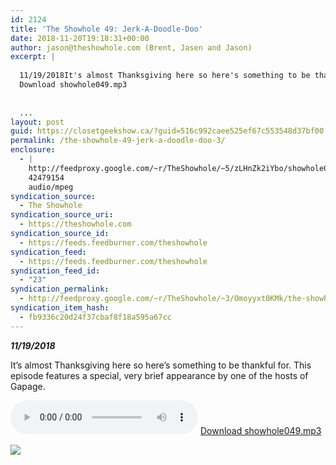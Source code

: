 ```yaml
---
id: 2124
title: 'The Showhole 49: Jerk-A-Doodle-Doo'
date: 2018-11-20T19:18:31+00:00
author: jason@theshowhole.com (Brent, Jasen and Jason)
excerpt: |
  
  11/19/2018It's almost Thanksgiving here so here's something to be thankful for. This episode features a special, very brief appearance by one of the hosts of Gapage.
  Download showhole049.mp3
  
  
  ...
layout: post
guid: https://closetgeekshow.ca/?guid=516c992caee525ef67c553548d37bf00
permalink: /the-showhole-49-jerk-a-doodle-doo-3/
enclosure:
  - |
    http://feedproxy.google.com/~r/TheShowhole/~5/zLHnZk2iYbo/showhole049.mp3
    42479154
    audio/mpeg
syndication_source:
  - The Showhole
syndication_source_uri:
  - https://theshowhole.com
syndication_source_id:
  - https://feeds.feedburner.com/theshowhole
syndication_feed:
  - https://feeds.feedburner.com/theshowhole
syndication_feed_id:
  - "23"
syndication_permalink:
  - http://feedproxy.google.com/~r/TheShowhole/~3/Omoyyxt0KMk/the-showhole-49-jerk-a-doodle-doo
syndication_item_hash:
  - fb9336c20d24f37cbaf8f18a595a67cc
---
```

<div class="posthaven-post-body">
  <p>
    <b><i>11/19/2018</i></b>
  </p>
  
  <p>
    It&#8217;s almost Thanksgiving here so here&#8217;s something to be thankful for. This episode features a special, very brief appearance by one of the hosts of Gapage.
  </p>
  
  <p>
    <div class="posthaven-file posthaven-file-audio posthaven-file-state-processed" id="posthaven_audio_2170775" >
      <audio controls src="https://phaven-prod.s3.amazonaws.com/files/audio_part/asset/2170775/svmyIXkvrmR9Gs-aRgN6bQDoK5k/showhole049.mp3" type="audio/mpeg"></audio> <a class="posthaven-file-download" download href="https://phaven-prod.s3.amazonaws.com/files/audio_part/asset/2170775/svmyIXkvrmR9Gs-aRgN6bQDoK5k/showhole049.mp3">Download showhole049.mp3</a>
    </div>
  </p>
  
  <div class="posthaven-gallery" id="posthaven_gallery[1360642]">
    <p class="posthaven-file posthaven-file-image posthaven-file-state-processed">
      <img class="posthaven-gallery-image" src="https://phaven-prod.s3.amazonaws.com/files/image_part/asset/2170776/z9OXphs0YIA7y3uFsg3TYRLWrts/medium_WKRP.jpg" data-posthaven-state='processed'
data-medium-src='https://phaven-prod.s3.amazonaws.com/files/image_part/asset/2170776/z9OXphs0YIA7y3uFsg3TYRLWrts/medium_WKRP.jpg'
data-medium-width='599'
data-medium-height='464'
data-large-src='https://phaven-prod.s3.amazonaws.com/files/image_part/asset/2170776/z9OXphs0YIA7y3uFsg3TYRLWrts/large_WKRP.jpg'
data-large-width='599'
data-large-height='464'
data-thumb-src='https://phaven-prod.s3.amazonaws.com/files/image_part/asset/2170776/z9OXphs0YIA7y3uFsg3TYRLWrts/thumb_WKRP.jpg'
data-thumb-width='200'
data-thumb-height='200'
data-xlarge-src='https://phaven-prod.s3.amazonaws.com/files/image_part/asset/2170776/z9OXphs0YIA7y3uFsg3TYRLWrts/xlarge_WKRP.jpg'
data-xlarge-width='599'
data-xlarge-height='464'
data-orig-src='https://phaven-prod.s3.amazonaws.com/files/image_part/asset/2170776/z9OXphs0YIA7y3uFsg3TYRLWrts/WKRP.jpg'
data-orig-width='599'
data-orig-height='464'
data-posthaven-id='2170776' />
    </p></p>
  </div></p>
</div>